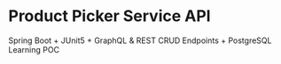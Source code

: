 # Product Picker Service API
Spring Boot + JUnit5 + GraphQL & REST CRUD Endpoints + PostgreSQL Learning POC
